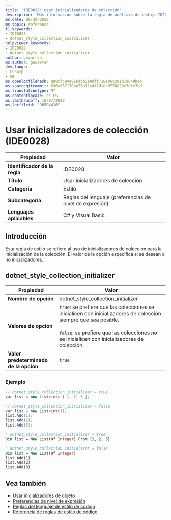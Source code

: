 ```yaml
---
title: 'IDE0028: usar inicializadores de colección'
description: 'Más información sobre la regla de análisis de código IDE0028: usar inicializadores de colección'
ms.date: 09/30/2020
ms.topic: reference
f1_keywords:
- IDE0028
- dotnet_style_collection_initializer
helpviewer_keywords:
- IDE0028
- dotnet_style_collection_initializer
author: gewarren
ms.author: gewarren
dev_langs:
- CSharp
- VB
ms.openlocfilehash: a885fc94a816dbb5a8dff718e06c281d19848beb
ms.sourcegitcommit: 636af37170ae75a11c4f7d1ecd770820e7dfe7bd
ms.translationtype: MT
ms.contentlocale: es-ES
ms.lasthandoff: 10/07/2020
ms.locfileid: "96594410"
---
```

# <a name="use-collection-initializers-ide0028"></a>Usar inicializadores de colección (IDE0028)

|Propiedad|Valor|
|-|-|
| **Identificador de la regla** | IDE0028 |
| **Título** | Usar inicializadores de colección |
| **Categoría** | Estilo |
| **Subcategoría** | Reglas del lenguaje (preferencias de nivel de expresión) |
| **Lenguajes aplicables** | C# y Visual Basic |

## <a name="overview"></a>Introducción

Esta regla de estilo se refiere al uso de inicializadores de colección para la inicialización de la colección. El valor de la opción especifica si se desean o no inicializadores.

## <a name="dotnet_style_collection_initializer"></a>dotnet_style_collection_initializer

|Propiedad|Valor|
|-|-|
| **Nombre de opción** | dotnet_style_collection_initializer
| **Valores de opción** | `true`: se prefiere que las colecciones se inicialicen con inicializadores de colección siempre que sea posible.<br /><br />`false`: se prefiere que las colecciones *no* se inicialicen con inicializadores de colección. |
| **Valor predeterminado de la opción** | `true` |

### <a name="example"></a>Ejemplo

```csharp
// dotnet_style_collection_initializer = true
var list = new List<int> { 1, 2, 3 };

// dotnet_style_collection_initializer = false
var list = new List<int>();
list.Add(1);
list.Add(2);
list.Add(3);
```

```vb
' dotnet_style_collection_initializer = true
Dim list = New List(Of Integer) From {1, 2, 3}

' dotnet_style_collection_initializer = false
Dim list = New List(Of Integer)
list.Add(1)
list.Add(2)
list.Add(3)
```

## <a name="see-also"></a>Vea también

- [Usar inicializadores de objeto](ide0017.md)
- [Preferencias de nivel de expresión](expression-level-preferences.md)
- [Reglas del lenguaje de estilo de código](language-rules.md)
- [Referencia de reglas de estilo de código](index.md)
